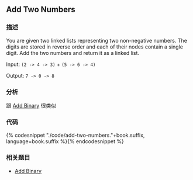 ## Add Two Numbers


### 描述

You are given two linked lists representing two non-negative numbers. The digits are stored in reverse order and each of their nodes contain a single digit. Add the two numbers and return it as a linked list.

Input: `(2 -> 4 -> 3)` + `(5 -> 6 -> 4)`

Output: `7 -> 0 -> 8`


### 分析

跟 [Add Binary](../../string/add-binary.md) 很类似


### 代码

{% codesnippet "./code/add-two-numbers."+book.suffix, language=book.suffix %}{% endcodesnippet %}


### 相关题目

* [Add Binary](../../string/add-binary.md)
